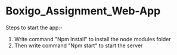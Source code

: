 # Boxigo_Assignment_Web-App

Steps to start the app:-
1. Write command "Npm Install" to install the node modules folder
2. Then write command "Npm start" to start the server
